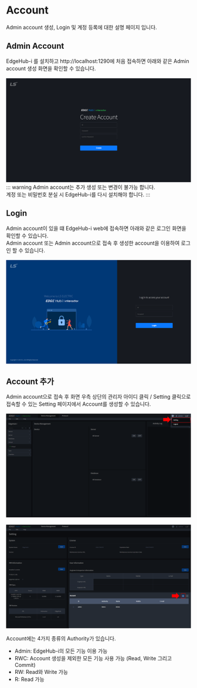 # Account

Admin account 생성, Login 및 계정 등록에 대한 설명 페이지 입니다.

## Admin Account
EdgeHub-i 를 설치하고 http://localhost:1290에 처음 접속하면 아래와 같은 Admin account 생성 화면을 확인할 수 있습니다.  
</br>
![img](./img/account/firstuser.png)
::: warning
Admin account는 추가 생성 또는 변경이 불가능 합니다.  
계정 또는 비밀번호 분실 시 EdgeHub-i를 다시 설치해야 합니다.
:::

## Login
Admin account이 있을 떄 EdgeHub-i web에 접속하면 아래와 같은 로그인 화면을 확인할 수 있습니다.  
Admin account 또는 Admin account으로 접속 후 생성한 account을 이용하여 로그인 할 수 있습니다.  
</br>
![img](./img/account/login.png)  

## Account 추가
Admin account으로 접속 후 화면 우측 상단의 관리자 아이디 클릭 / Setting 클릭으로 접속할 수 있는 Setting 페이지에서 Account를 생성할 수 있습니다.  
</br>
![img](./img/account/setting_btn.png)  
</br>
![img](./img/account/account_add_btn.png)  

Account에는 4가지 종류의  Authority가 있습니다.
- Admin: EdgeHub-i의 모든 기능 이용 가능
- RWC: Account 생성을 제외한 모든 기능 사용 가능 (Read, Write 그리고 Commit)
- RW: Read와 Write 가능
- R: Read 가능


